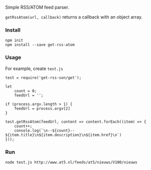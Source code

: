 Simple RSS/ATOM feed parser.

`getRssAtom(url, callback)` returns a callback with an object array.

### Install

```
npm init
npm install --save get-rss-atom
```

### Usage

For example, create `test.js`

```
test = require('get-rss-son/get');

let
    count = 0;
    feedUrl = '';

if (process.argv.length > 1) {
    feedUrl = process.argv[2]
}

test.getRssAtom(feedUrl, content => content.forEach((item) => {
    count++;
    console.log(`\n--${count}-- ${item.title}\n${item.description}\n${item.href}\n`)
}));
```

### Run

```
node test.js http://www.at5.nl/feeds/at5/nieuws/V100/nieuws
```
